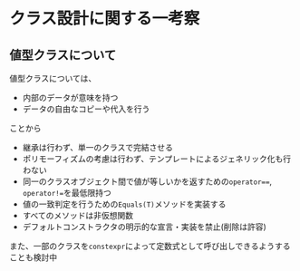 # クラス設計に関する一考察

## 値型クラスについて

値型クラスについては、

- 内部のデータが意味を持つ
- データの自由なコピーや代入を行う

ことから

- 継承は行わず、単一のクラスで完結させる
- ポリモーフィズムの考慮は行わず、テンプレートによるジェネリック化も行わない
- 同一のクラスオブジェクト間で値が等しいかを返すための`operator==`, `operator!=`を最低限持つ
- 値の一致判定を行うための`Equals(T)`メソッドを実装する
- すべてのメソッドは非仮想関数
- デフォルトコンストラクタの明示的な宣言・実装を禁止(削除は許容)

また、一部のクラスを`constexpr`によって定数式として呼び出しできるようすることも検討中
